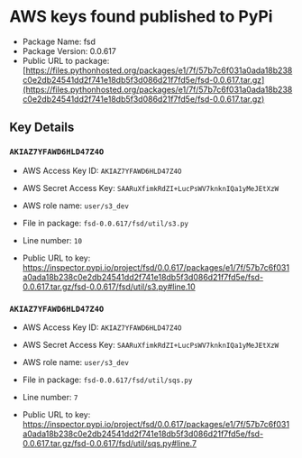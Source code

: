 # AWS keys found published to PyPi

* Package Name: fsd
* Package Version: 0.0.617
* Public URL to package: [https://files.pythonhosted.org/packages/e1/7f/57b7c6f031a0ada18b238c0e2db24541dd2f741e18db5f3d086d21f7fd5e/fsd-0.0.617.tar.gz](https://files.pythonhosted.org/packages/e1/7f/57b7c6f031a0ada18b238c0e2db24541dd2f741e18db5f3d086d21f7fd5e/fsd-0.0.617.tar.gz)

## Key Details

### `AKIAZ7YFAWD6HLD47Z4O`

* AWS Access Key ID: `AKIAZ7YFAWD6HLD47Z4O`
* AWS Secret Access Key: `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` 
* AWS role name: `user/s3_dev`
* File in package: `fsd-0.0.617/fsd/util/s3.py`
* Line number: `10`

* Public URL to key: https://inspector.pypi.io/project/fsd/0.0.617/packages/e1/7f/57b7c6f031a0ada18b238c0e2db24541dd2f741e18db5f3d086d21f7fd5e/fsd-0.0.617.tar.gz/fsd-0.0.617/fsd/util/s3.py#line.10



### `AKIAZ7YFAWD6HLD47Z4O`

* AWS Access Key ID: `AKIAZ7YFAWD6HLD47Z4O`
* AWS Secret Access Key: `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` 
* AWS role name: `user/s3_dev`
* File in package: `fsd-0.0.617/fsd/util/sqs.py`
* Line number: `7`

* Public URL to key: https://inspector.pypi.io/project/fsd/0.0.617/packages/e1/7f/57b7c6f031a0ada18b238c0e2db24541dd2f741e18db5f3d086d21f7fd5e/fsd-0.0.617.tar.gz/fsd-0.0.617/fsd/util/sqs.py#line.7


